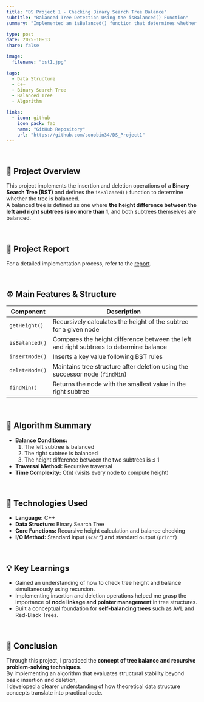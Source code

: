 ```yaml
---
title: "DS Project 1 - Checking Binary Search Tree Balance"
subtitle: "Balanced Tree Detection Using the isBalanced() Function"
summary: "Implemented an isBalanced() function that determines whether a Binary Search Tree (BST) with insertion, deletion, and search features is balanced."

type: post
date: 2025-10-13
share: false

image:
  filename: "bst1.jpg"

tags:
  - Data Structure
  - C++
  - Binary Search Tree
  - Balanced Tree
  - Algorithm

links:
  - icon: github
    icon_pack: fab
    name: "GitHub Repository"
    url: "https://github.com/sooobin34/DS_Project1"
---
```


<br>

## 🎯 Project Overview
This project implements the insertion and deletion operations of a **Binary Search Tree (BST)** and defines the `isBalanced()` function to determine whether the tree is balanced.  
A balanced tree is defined as one where **the height difference between the left and right subtrees is no more than 1**, and both subtrees themselves are balanced.

<br>

## 📄 Project Report  
For a detailed implementation process, refer to the [report](/files/ds_project123_report.pdf).

<br>

## ⚙️ Main Features & Structure
| Component | Description |
|------------|-------------|
| `getHeight()` | Recursively calculates the height of the subtree for a given node |
| `isBalanced()` | Compares the height difference between the left and right subtrees to determine balance |
| `insertNode()` | Inserts a key value following BST rules |
| `deleteNode()` | Maintains tree structure after deletion using the successor node (`findMin`) |
| `findMin()` | Returns the node with the smallest value in the right subtree |

<br>

## 🧠 Algorithm Summary
- **Balance Conditions:**  
  1. The left subtree is balanced  
  2. The right subtree is balanced  
  3. The height difference between the two subtrees is ≤ 1  
- **Traversal Method:** Recursive traversal  
- **Time Complexity:** O(n) (visits every node to compute height)

<br>

## 🧩 Technologies Used
- **Language:** C++  
- **Data Structure:** Binary Search Tree  
- **Core Functions:** Recursive height calculation and balance checking  
- **I/O Method:** Standard input (`scanf`) and standard output (`printf`)  

<br>

## 💡 Key Learnings
- Gained an understanding of how to check tree height and balance simultaneously using recursion.  
- Implementing insertion and deletion operations helped me grasp the importance of **node linkage and pointer management** in tree structures.  
- Built a conceptual foundation for **self-balancing trees** such as AVL and Red-Black Trees.  

<br>

## 📘 Conclusion
Through this project, I practiced the **concept of tree balance and recursive problem-solving techniques**.  
By implementing an algorithm that evaluates structural stability beyond basic insertion and deletion,  
I developed a clearer understanding of how theoretical data structure concepts translate into practical code.

<br>
